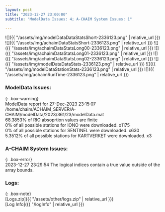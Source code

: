 ```yaml
---
layout: post
title: "2023-12-27 23:00:00"
subtitle: "ModelData Issues: 4; A-CHAIM System Issues: 1"

---
```


![]({{ "/assets/img/modelDataDataStatsShort-2336123.png" | relative_url }})
![]({{ "/assets/img/achaimDataStatsShort-2336123.png" | relative_url }})
![]({{ "/assets/img/achaimDataStatsLong00-2336123.png" | relative_url }})
![]({{ "/assets/img/achaimDataStatsLong01-2336123.png" | relative_url }})
![]({{ "/assets/img/achaimDataStatsLong02-2336123.png" | relative_url }})
![]({{ "/assets/img/modelDataDataStats-2336123.png" | relative_url }})
![]({{ "/assets/img/modelDataStationStats-2336123.png" | relative_url }})
![]({{ "/assets/img/achaimRunTime-2336123.png" | relative_url }})


### ModelData Issues:  
  
{: .box-warning}  
 ModelData report for 27-Dec-2023 23:15:07   
 /home/chaim/ACHAIM_SERVER/A-CHAIM/modelData/2023/361/23/modelData.mat   
 68.3853% of RIO absoprtion values are finite   
 0% of all possible stations for IONO were downloaded. x1175   
 0% of all possible stations for SENTINEL were downloaded. x630   
 5.3512% of all possible stations for KARTVERKET were downloaded. x3   
  
### A-CHAIM System Issues:  
  
{: .box-error}  
2023-12-27 23:29:54 The logical indices contain a true value outside of the array bounds.  

### Logs:  
  
{: .box-note}  
[Logs.zip]({{ "/assets/other/logs.zip" | relative_url }})  
[Log Info]({{ "/logInfo" | relative_url }})  
